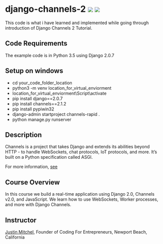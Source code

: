 # django-channels-2 [![](https://img.shields.io/github/license/sourcerer-io/hall-of-fame.svg?colorB=ff0000)](https://github.com/rsanimesh/django-channels-2/blob/master/LICENSE)  [![](https://img.shields.io/badge/Rahul-Sinha-brightgreen.svg?colorB=ff0000)](https://rahulkrsinha.github.io/)
This code is what i have learned and implemented while going through introduction of Django Channels 2 Tutorial.

## Code Requirements
The example code is in Python 3.5 using Django 2.0.7

## Setup on windows

* cd your_code_folder_location
* python3 -m venv location_for_virtual_enviorment
* location_for_virtual_enviorment\Script\activate
* pip install django==2.0.7
* pip install channels==2.1.2
* pip install pypiwin32
* django-admin startproject channels-rapid .
* python manage.py runserver

## Description

Channels is a project that takes Django and extends its abilities beyond HTTP - to handle WebSockets, chat protocols, IoT protocols, and more.
It’s built on a Python specification called ASGI.

For more information, [see](https://channels.readthedocs.io/en/latest/)

## Course Overview

In this course we build a real-time application using Django 2.0, Channels v2.0, and JavaScript. We learn how to use WebSockets, Worker processes, and more with Django Channels.

## Instructor

[Justin Mitchel](https://www.youtube.com/watch?v=RVH05S1qab8&t=83s), Founder of Coding For Entrepreneurs, Newport Beach, California